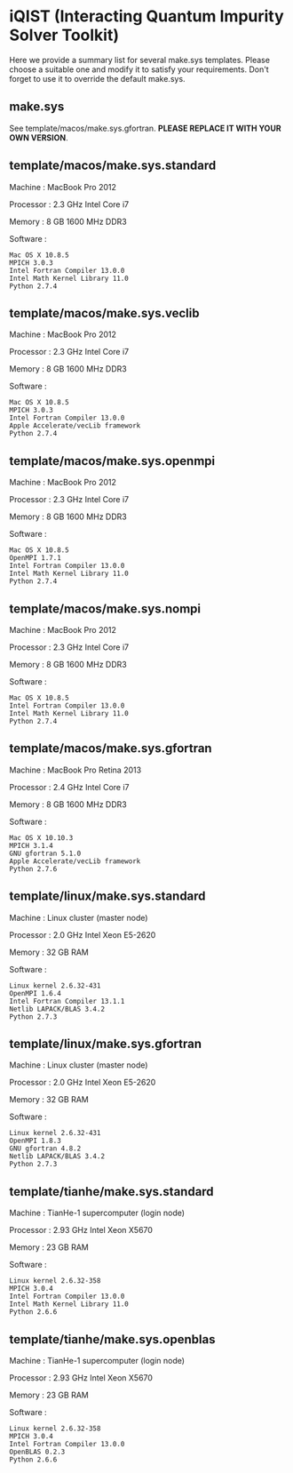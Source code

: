 # iQIST (Interacting Quantum Impurity Solver Toolkit)

Here we provide a summary list for several make.sys templates. Please choose a suitable one and modify it to satisfy your requirements. Don't forget to use it to override the default make.sys.

## make.sys

See template/macos/make.sys.gfortran. **PLEASE REPLACE IT WITH YOUR OWN VERSION**.

## template/macos/make.sys.standard

Machine   : MacBook Pro 2012

Processor : 2.3 GHz Intel Core i7

Memory    : 8 GB 1600 MHz DDR3

Software  : 

```
Mac OS X 10.8.5
MPICH 3.0.3
Intel Fortran Compiler 13.0.0
Intel Math Kernel Library 11.0
Python 2.7.4
```

## template/macos/make.sys.veclib

Machine   : MacBook Pro 2012

Processor : 2.3 GHz Intel Core i7

Memory    : 8 GB 1600 MHz DDR3

Software  : 

```
Mac OS X 10.8.5
MPICH 3.0.3
Intel Fortran Compiler 13.0.0
Apple Accelerate/vecLib framework
Python 2.7.4
```

## template/macos/make.sys.openmpi

Machine   : MacBook Pro 2012

Processor : 2.3 GHz Intel Core i7

Memory    : 8 GB 1600 MHz DDR3

Software  : 

```
Mac OS X 10.8.5
OpenMPI 1.7.1
Intel Fortran Compiler 13.0.0
Intel Math Kernel Library 11.0
Python 2.7.4
```

## template/macos/make.sys.nompi

Machine   : MacBook Pro 2012

Processor : 2.3 GHz Intel Core i7

Memory    : 8 GB 1600 MHz DDR3

Software  : 

```
Mac OS X 10.8.5
Intel Fortran Compiler 13.0.0
Intel Math Kernel Library 11.0
Python 2.7.4
```

## template/macos/make.sys.gfortran

Machine   : MacBook Pro Retina 2013

Processor : 2.4 GHz Intel Core i7

Memory    : 8 GB 1600 MHz DDR3

Software  : 

```
Mac OS X 10.10.3
MPICH 3.1.4
GNU gfortran 5.1.0
Apple Accelerate/vecLib framework
Python 2.7.6
```

## template/linux/make.sys.standard

Machine   : Linux cluster (master node)

Processor : 2.0 GHz Intel Xeon E5-2620

Memory    : 32 GB RAM

Software  : 

```
Linux kernel 2.6.32-431
OpenMPI 1.6.4
Intel Fortran Compiler 13.1.1
Netlib LAPACK/BLAS 3.4.2
Python 2.7.3
```

## template/linux/make.sys.gfortran

Machine   : Linux cluster (master node)

Processor : 2.0 GHz Intel Xeon E5-2620

Memory    : 32 GB RAM

Software  : 

```
Linux kernel 2.6.32-431
OpenMPI 1.8.3
GNU gfortran 4.8.2
Netlib LAPACK/BLAS 3.4.2
Python 2.7.3
```

## template/tianhe/make.sys.standard

Machine   : TianHe-1 supercomputer (login node)

Processor : 2.93 GHz Intel Xeon X5670

Memory    : 23 GB RAM

Software  : 

```
Linux kernel 2.6.32-358
MPICH 3.0.4
Intel Fortran Compiler 13.0.0
Intel Math Kernel Library 11.0
Python 2.6.6
```

## template/tianhe/make.sys.openblas

Machine   : TianHe-1 supercomputer (login node)

Processor : 2.93 GHz Intel Xeon X5670

Memory    : 23 GB RAM

Software  : 

```
Linux kernel 2.6.32-358
MPICH 3.0.4
Intel Fortran Compiler 13.0.0
OpenBLAS 0.2.3
Python 2.6.6
```
